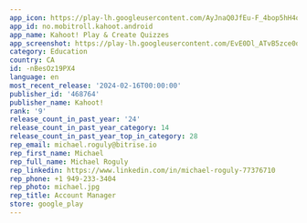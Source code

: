 ```yaml
---
app_icon: https://play-lh.googleusercontent.com/AyJnaQ0JfEu-F_4bop5hH4qpJwYJ1blePyer6VVUUm4Al80uWJBje4UZHirrf39wI7uI
app_id: no.mobitroll.kahoot.android
app_name: Kahoot! Play & Create Quizzes
app_screenshot: https://play-lh.googleusercontent.com/EvE0Dl_ATvB5zce0dgyh6ZzfLIOYGFU_cJZKVgjkGu3n4_OEkbmKh9RHwoYKIDU2cmE
category: Education
country: CA
id: -nBesOz19PX4
language: en
most_recent_release: '2024-02-16T00:00:00'
publisher_id: '468764'
publisher_name: Kahoot!
rank: '9'
release_count_in_past_year: '24'
release_count_in_past_year_category: 14
release_count_in_past_year_top_in_category: 28
rep_email: michael.roguly@bitrise.io
rep_first_name: Michael
rep_full_name: Michael Roguly
rep_linkedin: https://www.linkedin.com/in/michael-roguly-77376710
rep_phone: +1 949-233-3404
rep_photo: michael.jpg
rep_title: Account Manager
store: google_play
---
```

